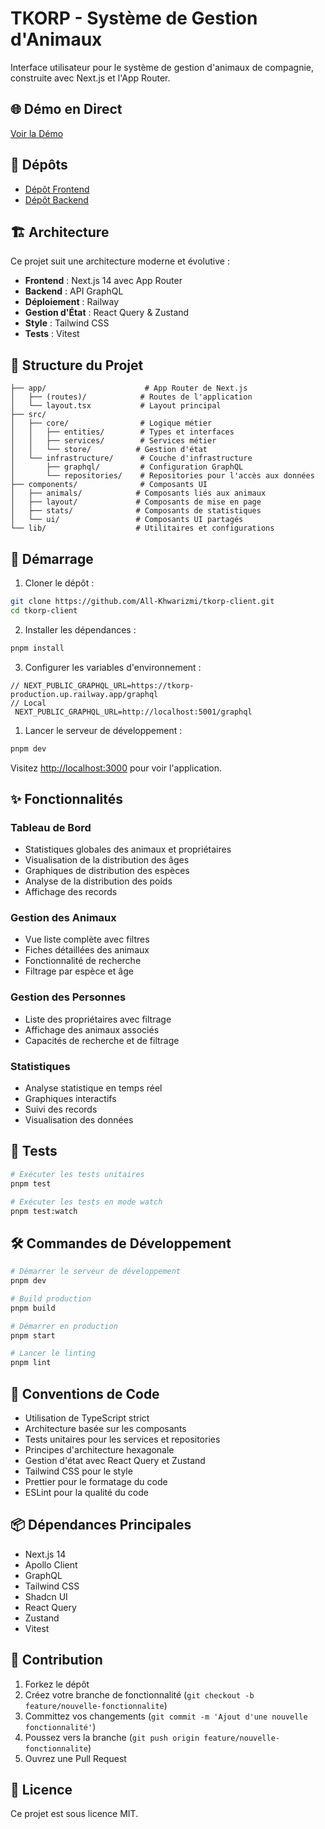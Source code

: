 # TKORP - Système de Gestion d'Animaux

Interface utilisateur pour le système de gestion d'animaux de compagnie, construite avec Next.js et l'App Router.

## 🌐 Démo en Direct

[Voir la Démo](https://tkorp-client.vercel.app/)

## 🔗 Dépôts

- [Dépôt Frontend](https://github.com/All-Khwarizmi/tkorp-client)
- [Dépôt Backend](https://github.com/All-Khwarizmi/tkorp)

## 🏗️ Architecture

Ce projet suit une architecture moderne et évolutive :

- **Frontend** : Next.js 14 avec App Router
- **Backend** : API GraphQL
- **Déploiement** : Railway
- **Gestion d'État** : React Query & Zustand
- **Style** : Tailwind CSS
- **Tests** : Vitest

## 📁 Structure du Projet

```
├── app/                      # App Router de Next.js
│   ├── (routes)/            # Routes de l'application
│   └── layout.tsx           # Layout principal
├── src/
│   ├── core/                # Logique métier
│   │   ├── entities/        # Types et interfaces
│   │   ├── services/        # Services métier
│   │   └── store/          # Gestion d'état
│   └── infrastructure/      # Couche d'infrastructure
│       ├── graphql/         # Configuration GraphQL
│       └── repositories/    # Repositories pour l'accès aux données
├── components/              # Composants UI
│   ├── animals/            # Composants liés aux animaux
│   ├── layout/             # Composants de mise en page
│   ├── stats/              # Composants de statistiques
│   └── ui/                 # Composants UI partagés
└── lib/                    # Utilitaires et configurations
```

## 🚀 Démarrage

1. Cloner le dépôt :

```bash
git clone https://github.com/All-Khwarizmi/tkorp-client.git
cd tkorp-client
```

2. Installer les dépendances :

```bash
pnpm install
```

3. Configurer les variables d'environnement :

```env
// NEXT_PUBLIC_GRAPHQL_URL=https://tkorp-production.up.railway.app/graphql
// Local
 NEXT_PUBLIC_GRAPHQL_URL=http://localhost:5001/graphql
```

1. Lancer le serveur de développement :

```bash
pnpm dev
```

Visitez [http://localhost:3000](http://localhost:3000) pour voir l'application.

## ✨ Fonctionnalités

### Tableau de Bord

- Statistiques globales des animaux et propriétaires
- Visualisation de la distribution des âges
- Graphiques de distribution des espèces
- Analyse de la distribution des poids
- Affichage des records

### Gestion des Animaux

- Vue liste complète avec filtres
- Fiches détaillées des animaux
- Fonctionnalité de recherche
- Filtrage par espèce et âge

### Gestion des Personnes

- Liste des propriétaires avec filtrage
- Affichage des animaux associés
- Capacités de recherche et de filtrage

### Statistiques

- Analyse statistique en temps réel
- Graphiques interactifs
- Suivi des records
- Visualisation des données

## 🧪 Tests

```bash
# Exécuter les tests unitaires
pnpm test

# Exécuter les tests en mode watch
pnpm test:watch
```

## 🛠️ Commandes de Développement

```bash
# Démarrer le serveur de développement
pnpm dev

# Build production
pnpm build

# Démarrer en production
pnpm start

# Lancer le linting
pnpm lint
```

## 🧬 Conventions de Code

- Utilisation de TypeScript strict
- Architecture basée sur les composants
- Tests unitaires pour les services et repositories
- Principes d'architecture hexagonale
- Gestion d'état avec React Query et Zustand
- Tailwind CSS pour le style
- Prettier pour le formatage du code
- ESLint pour la qualité du code

## 📦 Dépendances Principales

- Next.js 14
- Apollo Client
- GraphQL
- Tailwind CSS
- Shadcn UI
- React Query
- Zustand
- Vitest

## 🤝 Contribution

1. Forkez le dépôt
2. Créez votre branche de fonctionnalité (`git checkout -b feature/nouvelle-fonctionnalite`)
3. Committez vos changements (`git commit -m 'Ajout d'une nouvelle fonctionnalité'`)
4. Poussez vers la branche (`git push origin feature/nouvelle-fonctionnalite`)
5. Ouvrez une Pull Request

## 📄 Licence

Ce projet est sous licence MIT.
